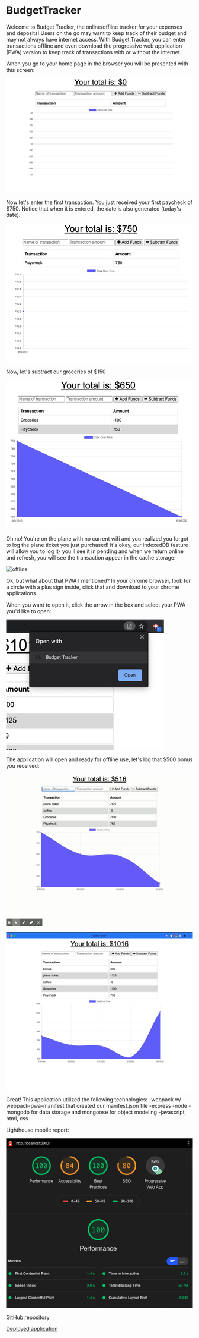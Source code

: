 # BudgetTracker

Welcome to Budget Tracker, the online/offline tracker for your expenses and deposits! Users on the go may want to keep track of their budget and may not always have internet access. With Budget Tracker, you can enter transactions offline and even download the progressive web application (PWA) version to keep track of transactions with or without the internet. 

When you go to your home page in the browser you will be presented with this screen:

![budgettracker](/public/images/Home.png)


Now let's enter the first transaction. You just received your first paycheck of $750. Notice that when it is entered, the date is also generated (today's date). 

![transaction](/public/images/inittransaction.png)

Now, let's subtract our groceries of $150

![expense](/Develop/public/images/expense.png)

Oh no! You're on the plane with no current wifi and you realized you forgot to log the plane ticket you just purchased! It's okay, our indexedDB feature will allow you to log it- you'll see it in pending and when we return online and refresh, you will see the transaction appear in the cache storage:

![offline](/public/images/offline.gif)

Ok, but what about that PWA I mentioned? In your chrome browser, look for a circle with a plus sign inside, click that and download to your chrome applications. 
 
 When you want to open it, click the arrow in the box and select your PWA you'd like to open:

 ![pwa](/public/images/clickme.png)

 The application will open and ready for offline use, let's log that $500 bonus you received:

  ![pwa](/public/images/pwa.gif)

   ![pwa](/public/images/pwa.jpg)


Great! This application utilized the following technologies: 
-webpack w/ webpack-pwa-manifest that created our manifest.json file
-express 
-node
-mongodb for data storage and mongoose for object modeling
-javascript, html, css

Lighthouse mobile report:

![lighthouse](/public/images/lighthouse.jpg)

 [GitHub repository](https://github.com/NinaRocket/BudgetTracker)

 [Deployed application](https://shielded-fjord-94976.herokuapp.com/)

 